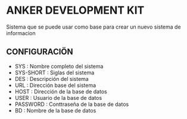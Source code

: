 # ANKER DEVELOPMENT KIT
Sistema que se puede usar como base para crear un nuevo sistema de informacion

## CONFIGURACIÖN 
- SYS : Nombre completo del sistema
- SYS-SHORT : Siglas del sistema  
- DES : Descripción del sistema
- URL : Dirección base del sistema
- HOST : Dirección de la base de datos
- USER : Usuario de la base de datos
- PASSWORD : Conttraseña de la base de datos
- BD : Nombre de la base de datos

